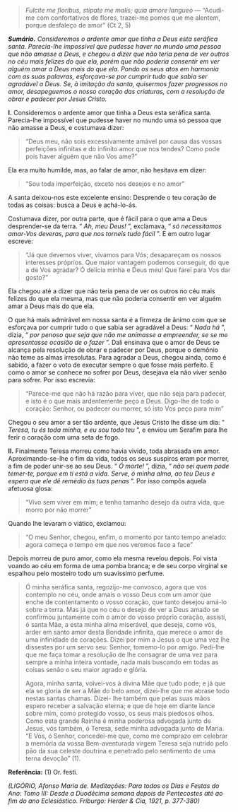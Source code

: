 > *Fulcite me floribus, stipate me malis; quia amore langueo* — “Acudi-me com confortativos de flores, trazei-me pomos que me alentem, porque desfaleço de amor” (Ct 2, 5)

***Sumário.** Consideremos o ardente amor que tinha a Deus esta seráfica santa. Parecia-lhe impossível que pudesse haver no mundo uma pessoa que não amasse a Deus, e chegou a dizer que não teria pena de ver outros no céu mais felizes do que ela, porém que não poderia consentir em ver alguém amar a Deus mais do que ela. Pondo os seus atos em harmonia com as suas palavras, esforçava-se por cumprir tudo que sabia ser agradável a Deus. Se, à imitação da santa, quisermos fazer progressos no amor, desapeguemos o nosso coração das criaturas, com a resolução de obrar e padecer por Jesus Cristo.*

**I.** Consideremos o ardente amor que tinha a Deus esta seráfica santa. Parecia-lhe impossível que pudesse haver no mundo uma só pessoa que não amasse a Deus, e costumava dizer:

> “Deus meu, não sois excessivamente amável por causa das vossas perfeições infinitas e do infinito amor que nos tendes? Como pode pois haver alguém que não Vos ame?”

Ela era muito humilde, mas, ao falar de amor, não hesitava em dizer:

> “Sou toda imperfeição, exceto nos desejos e no amor”

A santa deixou-nos este excelente ensino: Desprende o teu coração de todas as coisas: busca a Deus e achá-lo-ás.

Costumava dizer, por outra parte, que é fácil para o que ama a Deus desprender-se da terra. “ *Ah, meu Deus!* ”, exclamava, “ *só necessitamos amar-Vos deveras, para que nos torneis tudo fácil* ”. E em outro lugar escreve:

> “Já que devemos viver, vivamos para Vós; desapareçam os nossos interesses próprios. Que maior vantagem podemos conseguir, do que a de Vos agradar? Ó delícia minha e Deus meu! Que farei para Vos dar gosto?”

Ela chegou até a dizer que não teria pena de ver os outros no céu mais felizes do que ela mesma, mas que não poderia consentir em ver alguém amar a Deus mais do que ela.

O que há mais admirável em nossa santa é a firmeza de ânimo com que se esforçava por cumprir tudo o que sabia ser agradável a Deus: “ *Nada há* ”, dizia, “ *por penoso que seja que não me animasse a empreender, se se me apresentasse ocasião de o fazer* ”. Dali ensinava que o amor de Deus se alcança pela resolução de obrar e padecer por Deus, porque o demônio não teme as almas irresolutas. Para agradar a Deus, chegou ainda, como é sabido, a fazer o voto de executar sempre o que fosse mais perfeito. E como o amor se conhece no sofrer por Deus, desejava ela não viver senão para sofrer. Por isso escrevia:

> “Parece-me que não há razão para viver, que não seja para padecer, e isto é o que mais ardentemente peço a Deus. Digo-lhe de todo o coração: Senhor, ou padecer ou morrer, só isto Vos peço para mim”

Chegou o seu amor a ser tão ardente, que Jesus Cristo lhe disse um dia: “ *Teresa, tu és toda minha, e eu sou todo teu* ”, e enviou um Serafim para lhe ferir o coração com uma seta de fogo.

**II.** Finalmente Teresa morreu como havia vivido, toda abrasada em amor. Aproximando-se-lhe o fim da vida, todos os seus suspiros eram por morrer, a fim de poder unir-se ao seu Deus. “ *Ó morte!* ”, dizia, “ *não sei quem pode temer-te, porque em ti está a vida. Serve, ó minha alma, ao teu Deus e espera que ele dê remédio às tuas penas* ”. Por isso compôs aquela afetuosa glosa:

> “Vivo sem viver em mim; e tenho tamanho desejo da outra vida, que morro por não morrer”

Quando lhe levaram o viático, exclamou:

> “O meu Senhor, chegou, enfim, o momento por tanto tempo anelado: agora começa o tempo em que nos veremos face a face”

Depois morreu de puro amor, como ela mesma revelou depois. Foi vista voando ao céu em forma de uma pomba branca; e de seu corpo virginal se espalhou pelo mosteiro todo um suavíssimo perfume.

> Ó minha seráfica santa, regozijo-me convosco, agora que vos contemplo no céu, onde amais o vosso Deus com um amor que enche de contentamento o vosso coração, que tanto desejou amá-lo sobre a terra. Mas já que no céu o desejo de ver a Deus amado se confirmou juntamente com o amor do vosso próprio coração, assisti, ó santa Mãe, a esta minha alma miserável, que deseja, como vós, arder em santo amor desta Bondade infinita, que merece o amor de uma infinidade de corações. Dizei por mim a Jesus o que uma vez lhe dissestes por um servo seu: Senhor, tomemo-lo por amigo. Pedi-lhe que me faça tomar a resolução de lhe consagrar de uma vez para sempre a minha inteira vontade, nada mais buscando em todas as coisas senão o seu maior agrado e glória.
>
> Agora, minha santa, volvei-vos à divina Mãe que tudo pode; e já que ela se gloria de ser a Mãe do belo amor, dizei-lhe que me abrase todo nestas santas chamas. Dizei- lhe também que pelas suas mãos espero receber a salvação eterna; e que de hoje em diante lance sobre mim, como protegido vosso, os seus mais piedosos olhos. Como esta grande Rainha é minha poderosa advogada junto de Jesus, vós também, ó Teresa, sede minha advogada junto de Maria. “E Vós, ó Senhor, concedei-me que, como me comprazo em celebrar a memória da vossa Bem-aventurada virgem Teresa seja nutrido pelo pão da sua celeste doutrina e penetrado pelo sentimento de uma terna devoção” (1).

**Referência:** (1) Or. festi.

*(LIGÓRIO, Afonso Maria de. Meditações: Para todos os Dias e Festas do Ano: Tomo III: Desde a Duodécima semana depois de Pentecostes até ao fim do ano Eclesiástico. Friburgo: Herder & Cia, 1921, p. 377-380)*
